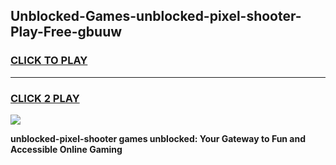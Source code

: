 
## Unblocked-Games-unblocked-pixel-shooter-Play-Free-gbuuw
<h3>
<a href="https://premium76.site?title=unblocked-pixel-shooter&ref=10A">CLICK TO PLAY</a></h3>
<hr>

<h3>
<a href="https://premium76.site?title=unblocked-pixel-shooter&ref=10A">CLICK 2 PLAY</a>
  
</h3>

<a href="https://premium76.site?title=unblocked-pixel-shooter&ref=10A"><img src="https://clearcache.store/games.png"></a>


**unblocked-pixel-shooter games unblocked: Your Gateway to Fun and Accessible Online Gaming**
